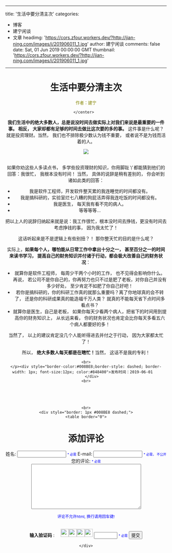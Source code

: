 
---
title: '生活中要分清主次'
categories: 
 - 博客
 - 建宁闲谈
 - 文章
headimg: 'https://cors.zfour.workers.dev/?http://jian-ning.com/images/i/201906011_1.jpg'
author: 建宁闲谈
comments: false
date: Sat, 01 Jun 2019 00:00:00 GMT
thumbnail: 'https://cors.zfour.workers.dev/?http://jian-ning.com/images/i/201906011_1.jpg'
---

<div>   
<center>
    <h1>生活中要分清主次</h1>
    <span style="font-size:13px; color:#848400"> 作者：建宁</span><br>
    
    </center>  
    
<p><b>我们生活中的绝大多数人，总是说没时间去做实际上对我们来说是最重要的一件事。 相反， 大家却都有足够的时间去做比这次要的多的事。</b> 这件事是什么呢？ 就是投资理财。当然， 我们也不排除极少数认为钱不重要， 或者说不是为钱而活着的人。
</p><p></p><center><img src="https://cors.zfour.workers.dev/?http://jian-ning.com/images/i/201906011_1.jpg" referrerpolicy="no-referrer"></center><br>

<p>如果你劝这些人多读点书， 多学些投资理财的知识，你用脚趾丫都能猜到他们的回答：我很忙， 我根本没有时间！ 当然， 具体的说辞是稍有差别的， 你会听到诸如此类的回答：
</p><ul>
<li>我是软件工程师，开发软件整天累的我连睡觉的时间都没有。
</li><li>我是搞科研的，实验室烂七八糟的狗屁活弄得我连吃饭的时间都没有。
</li><li>我是医生， 每天我有看不完的病人。
</li><li>等等等等...
</li></ul>

<p>把以上人的说辞归纳起来就是说：我工作很忙，根本没时间去挣钱，更没有时间去考虑挣钱的事， 因为我太忙了！

</p><p>这话听起来是不是逻辑上有些别扭？！ 那你整天忙的目的是什么呢？

</p><p>实际上，<b>如果每个人，哪怕能从日常工作中拿出十分之一， 甚至百分之一的时间来读书学习， 提高自己的财务知识并付诸于行动，都会极大改善自己的财务状况</b>：
</p><ul>
<li>就算你是软件工程师， 每周少干两个小时的工作， 也不见得会影响你什么。 再说， 若公司不是你自己的，你再努力也只不过是肥了老板，对你自己并没有多少好处， 至少肯定不如肥了你自己好吧！
</li><li>若你是搞科研的，你的科研工作真的就那么重要吗？离了你地球真的会不转了， 还是你的科研成果真的能造福千万人类？ 就真的不能每天省下点时间多看点书？
</li><li>就算你是医生，自己是老板， 如果你每天少看两个病人，把省下的时间用到提高你的财务知识上， 从长远来看， 你的财务状况也肯定会比你每天多看五六个病人都要好的多！
</li></ul>

<p>当然了， 以上的建议肯定没几个人能听得进去并付之于行动， 因为大家都太忙了！

</p><p>所以， <b>绝大多数人每天都是在瞎忙！</b>当然， 这话不是我的专利！




    <br>
    </p><div style="border-color:#008BE8;border-style: dashed; border-width: 1px; font-size:12px; color:#848400">发布时间：2019-06-01   
         </div>
    <br>

    


     
    <br>
    <div style="border: 1px #008BE8 dashed;">
    <table border="0">
<form name="addCustomerReview" method="POST" action="/s/go"></form>
<input type="hidden" name="hidden_security_key" value="1d1ea9bfc0e791dc84d47770a455c64c">
<input type="hidden" name="Title" value="生活中要分清主次">
<input type="hidden" name="Article_ID" value="201906011">

<tbody><tr>
<td colspan="2"><h1>添加评论</h1></td>
</tr>

<tr>
<td>姓名:</td>
<td> <input name="Your_Name" type="TEXT" size="16" value> <span style="FONT-SIZE:10px;color:blue">* 必需</span></td>
</tr>

<tr>
<td>E-mail: </td>
<td>  <input name="From_Email" type="TEXT" size="16" value> <span style="FONT-SIZE:10px;color:blue">* 必需， 不公开</span> </td>
</tr>


<tr>
<td colspan="2">您的评论: <span style="FONT-SIZE:10px;color:blue">* 必需</span><br>

<textarea name="personal_review" rows="9" cols="40"></textarea><br>
<span style="FONT-SIZE:12px;color:blue">评论不允许html, 换行请用回车键!</span>
</td>
</tr>

<tr>
  <td colspan="2">
  <br>
  <b>输入验证码</b> : 
       <img src="https://cors.zfour.workers.dev/?http://jian-ning.com/images/letters/G.jpg" width="25" referrerpolicy="no-referrer"><img src="https://cors.zfour.workers.dev/?http://jian-ning.com/images/letters/L.jpg" width="25" referrerpolicy="no-referrer"><img src="https://cors.zfour.workers.dev/?http://jian-ning.com/images/letters/K.jpg" width="25" referrerpolicy="no-referrer"><img src="https://cors.zfour.workers.dev/?http://jian-ning.com/images/letters/V.jpg" width="25" referrerpolicy="no-referrer">
<input type="text" name="security_key" size="6"> <span style="FONT-SIZE:10px;color:blue">* 必需</span> 
  </td>
</tr>

<tr>
    <td colspan="2"> <font color="red"></font></td>
</tr>

 <tr>

 <td colspan="2" align="center">
<input type="hidden" name="submit">
<input type="submit" name="add_customer_review" value="提交" onclick="checkCustomerReviewForm();return false">
 </td></tr>

 </tbody></table>



    </div>
   


      
</div>
            
